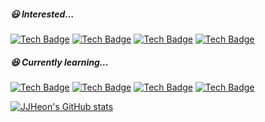 
<!---
heonjj/heonjj is a ✨ special ✨ repository because its `README.md` (this file) appears on your GitHub profile.
You can click the Preview link to take a look at your changes.
--->

##### :smiley: Interested...
[![Tech Badge](https://img.shields.io/badge/C-yellowgreen?style=flat&logo=C&logoColor=white)](https://github.com/JJHeon)
[![Tech Badge](https://img.shields.io/badge/C++-blue?style=flat&logo=cplusplus&logoColor=white)](https://github.com/JJHeon)
[![Tech Badge](https://img.shields.io/badge/CMake-yellow?style=flat&logo=cmake&logoColor=white)](https://github.com/JJHeon)
[![Tech Badge](https://img.shields.io/badge/Linux-FCC624?style=flat&logo=linux&logoColor=white)](https://github.com/JJHeon)



##### :laughing: Currently learning...

[![Tech Badge](https://img.shields.io/badge/Java-red?style=flat&logo=java&logoColor=white)](https://github.com/JJHeon)
[![Tech Badge](https://img.shields.io/badge/Spring-6DB33F?style=flat&logo=spring&logoColor=white)](https://github.com/JJHeon)
[![Tech Badge](https://img.shields.io/badge/SpringBoot-6DB33F?style=flat&logo=springboot&logoColor=white)](https://github.com/JJHeon)
[![Tech Badge](https://img.shields.io/badge/JavaScript-F7DF1E?style=flat&logo=javascript&logoColor=white)](https://github.com/JJHeon)


[![JJHeon's GitHub stats](https://github-readme-stats.vercel.app/api?username=JJHeon&show_icons=true&theme=highcontrast)](https://github.com/JJHeon)

